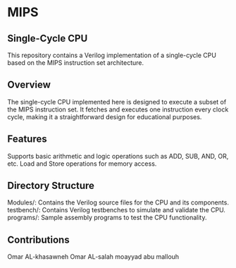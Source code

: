 # MIPS
## Single-Cycle CPU
This repository contains a Verilog implementation of a single-cycle CPU based on the MIPS instruction set architecture.

## Overview
The single-cycle CPU implemented here is designed to execute a subset of the MIPS instruction set. It fetches and executes one instruction every clock cycle, making it a straightforward design for educational purposes.

## Features
Supports basic arithmetic and logic operations such as ADD, SUB, AND, OR, etc.
Load and Store operations for memory access.

## Directory Structure
Modules/: Contains the Verilog source files for the CPU and its components.
testbench/: Contains Verilog testbenches to simulate and validate the CPU.
programs/: Sample assembly programs to test the CPU functionality.




## Contributions
Omar AL-khasawneh
Omar AL-salah 
moayyad abu mallouh

